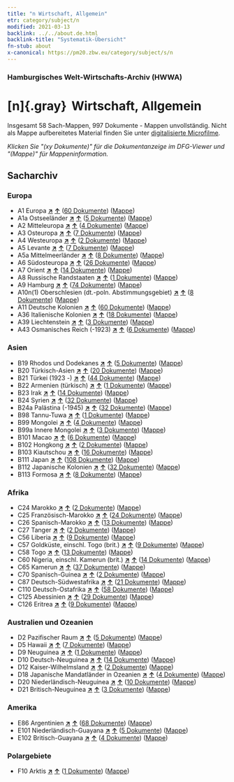 ```yaml
---
title: "n Wirtschaft, Allgemein"
etr: category/subject/n
modified: 2021-03-13
backlink: ../../about.de.html
backlink-title: "Systematik-Übersicht"
fn-stub: about
x-canonical: https://pm20.zbw.eu/category/subject/s/n
---
```


### Hamburgisches Welt-Wirtschafts-Archiv (HWWA)
# [n]{.gray}&#8201; Wirtschaft, Allgemein&#160; 




Insgesamt 58 Sach-Mappen, 997 Dokumente - Mappen unvollständig.
Nicht als Mappe aufbereitetes Material finden Sie unter [digitalisierte Microfilme](/film/h1_sh.de.html).

_Klicken Sie "(xy Dokumente)" für die Dokumentanzeige im DFG-Viewer und "(Mappe)" für Mappeninformation._

## Sacharchiv




### Europa

- A1 Europa [**&nearr;**](../../../geo/i/140892/about.de.html "Europa (alle Mappen)") [**&uarr;**](../../../geo/about.de.html#A1 "Ländersystematik") (<a href="https://pm20.zbw.eu/dfgview/sh/140892,144930" title="über: Europa : Wirtschaft, Allgemein" target="_blank">60 Dokumente</a>) ([Mappe](../../../../folder/sh/1408xx/140892/1449xx/144930/about.de.html))
- A1a Ostseeländer [**&nearr;**](../../../geo/i/140894/about.de.html "Ostseeländer (alle Mappen)") [**&uarr;**](../../../geo/about.de.html#A1a "Ländersystematik") (<a href="https://pm20.zbw.eu/dfgview/sh/140894,144930" title="über: Ostseeländer : Wirtschaft, Allgemein" target="_blank">5 Dokumente</a>) ([Mappe](../../../../folder/sh/1408xx/140894/1449xx/144930/about.de.html))
- A2 Mitteleuropa [**&nearr;**](../../../geo/i/140895/about.de.html "Mitteleuropa (alle Mappen)") [**&uarr;**](../../../geo/about.de.html#A2 "Ländersystematik") (<a href="https://pm20.zbw.eu/dfgview/sh/140895,144930" title="über: Mitteleuropa : Wirtschaft, Allgemein" target="_blank">4 Dokumente</a>) ([Mappe](../../../../folder/sh/1408xx/140895/1449xx/144930/about.de.html))
- A3 Osteuropa [**&nearr;**](../../../geo/i/140896/about.de.html "Osteuropa (alle Mappen)") [**&uarr;**](../../../geo/about.de.html#A3 "Ländersystematik") (<a href="https://pm20.zbw.eu/dfgview/sh/140896,144930" title="über: Osteuropa : Wirtschaft, Allgemein" target="_blank">7 Dokumente</a>) ([Mappe](../../../../folder/sh/1408xx/140896/1449xx/144930/about.de.html))
- A4 Westeuropa [**&nearr;**](../../../geo/i/140897/about.de.html "Westeuropa (alle Mappen)") [**&uarr;**](../../../geo/about.de.html#A4 "Ländersystematik") (<a href="https://pm20.zbw.eu/dfgview/sh/140897,144930" title="über: Westeuropa : Wirtschaft, Allgemein" target="_blank">2 Dokumente</a>) ([Mappe](../../../../folder/sh/1408xx/140897/1449xx/144930/about.de.html))
- A5 Levante [**&nearr;**](../../../geo/i/140898/about.de.html "Levante (alle Mappen)") [**&uarr;**](../../../geo/about.de.html#A5 "Ländersystematik") (<a href="https://pm20.zbw.eu/dfgview/sh/140898,144930" title="über: Levante : Wirtschaft, Allgemein" target="_blank">7 Dokumente</a>) ([Mappe](../../../../folder/sh/1408xx/140898/1449xx/144930/about.de.html))
- A5a Mittelmeerländer [**&nearr;**](../../../geo/i/140899/about.de.html "Mittelmeerländer (alle Mappen)") [**&uarr;**](../../../geo/about.de.html#A5a "Ländersystematik") (<a href="https://pm20.zbw.eu/dfgview/sh/140899,144930" title="über: Mittelmeerländer : Wirtschaft, Allgemein" target="_blank">8 Dokumente</a>) ([Mappe](../../../../folder/sh/1408xx/140899/1449xx/144930/about.de.html))
- A6 Südosteuropa [**&nearr;**](../../../geo/i/140900/about.de.html "Südosteuropa (alle Mappen)") [**&uarr;**](../../../geo/about.de.html#A6 "Ländersystematik") (<a href="https://pm20.zbw.eu/dfgview/sh/140900,144930" title="über: Südosteuropa : Wirtschaft, Allgemein" target="_blank">26 Dokumente</a>) ([Mappe](../../../../folder/sh/1409xx/140900/1449xx/144930/about.de.html))
- A7 Orient [**&nearr;**](../../../geo/i/140902/about.de.html "Orient (alle Mappen)") [**&uarr;**](../../../geo/about.de.html#A7 "Ländersystematik") (<a href="https://pm20.zbw.eu/dfgview/sh/140902,144930" title="über: Orient : Wirtschaft, Allgemein" target="_blank">14 Dokumente</a>) ([Mappe](../../../../folder/sh/1409xx/140902/1449xx/144930/about.de.html))
- A8 Russische Randstaaten [**&nearr;**](../../../geo/i/140904/about.de.html "Russische Randstaaten (alle Mappen)") [**&uarr;**](../../../geo/about.de.html#A8 "Ländersystematik") (<a href="https://pm20.zbw.eu/dfgview/sh/140904,144930" title="über: Russische Randstaaten : Wirtschaft, Allgemein" target="_blank">1 Dokumente</a>) ([Mappe](../../../../folder/sh/1409xx/140904/1449xx/144930/about.de.html))
- A9 Hamburg [**&nearr;**](../../../geo/i/140905/about.de.html "Hamburg (alle Mappen)") [**&uarr;**](../../../geo/about.de.html#A9 "Ländersystematik") (<a href="https://pm20.zbw.eu/dfgview/sh/140905,144930" title="über: Hamburg : Wirtschaft, Allgemein" target="_blank">74 Dokumente</a>) ([Mappe](../../../../folder/sh/1409xx/140905/1449xx/144930/about.de.html))
- A10n(1) Oberschlesien (dt.-poln. Abstimmungsgebiet) [**&nearr;**](../../../geo/i/140948/about.de.html "Oberschlesien (dt.-poln. Abstimmungsgebiet) (alle Mappen)") [**&uarr;**](../../../geo/about.de.html#A10n(1) "Ländersystematik") (<a href="https://pm20.zbw.eu/dfgview/sh/140948,144930" title="über: Oberschlesien (dt.-poln. Abstimmungsgebiet) : Wirtschaft, Allgemein" target="_blank">8 Dokumente</a>) ([Mappe](../../../../folder/sh/1409xx/140948/1449xx/144930/about.de.html))
- A11 Deutsche Kolonien [**&nearr;**](../../../geo/i/140960/about.de.html "Deutsche Kolonien (alle Mappen)") [**&uarr;**](../../../geo/about.de.html#A11 "Ländersystematik") (<a href="https://pm20.zbw.eu/dfgview/sh/140960,144930" title="über: Deutsche Kolonien : Wirtschaft, Allgemein" target="_blank">60 Dokumente</a>) ([Mappe](../../../../folder/sh/1409xx/140960/1449xx/144930/about.de.html))
- A36 Italienische Kolonien [**&nearr;**](../../../geo/i/141012/about.de.html "Italienische Kolonien (alle Mappen)") [**&uarr;**](../../../geo/about.de.html#A36 "Ländersystematik") (<a href="https://pm20.zbw.eu/dfgview/sh/141012,144930" title="über: Italienische Kolonien : Wirtschaft, Allgemein" target="_blank">18 Dokumente</a>) ([Mappe](../../../../folder/sh/1410xx/141012/1449xx/144930/about.de.html))
- A39 Liechtenstein [**&nearr;**](../../../geo/i/141016/about.de.html "Liechtenstein (alle Mappen)") [**&uarr;**](../../../geo/about.de.html#A39 "Ländersystematik") (<a href="https://pm20.zbw.eu/dfgview/sh/141016,144930" title="über: Liechtenstein : Wirtschaft, Allgemein" target="_blank">3 Dokumente</a>) ([Mappe](../../../../folder/sh/1410xx/141016/1449xx/144930/about.de.html))
- A43 Osmanisches Reich (-1923) [**&nearr;**](../../../geo/i/141034/about.de.html "Osmanisches Reich (-1923) (alle Mappen)") [**&uarr;**](../../../geo/about.de.html#A43 "Ländersystematik") (<a href="https://pm20.zbw.eu/dfgview/sh/141034,144930" title="über: Osmanisches Reich (-1923) : Wirtschaft, Allgemein" target="_blank">6 Dokumente</a>) ([Mappe](../../../../folder/sh/1410xx/141034/1449xx/144930/about.de.html))

### Asien

- B19 Rhodos und Dodekanes [**&nearr;**](../../../geo/i/141106/about.de.html "Rhodos und Dodekanes (alle Mappen)") [**&uarr;**](../../../geo/about.de.html#B19 "Ländersystematik") (<a href="https://pm20.zbw.eu/dfgview/sh/141106,144930" title="über: Rhodos und Dodekanes : Wirtschaft, Allgemein" target="_blank">5 Dokumente</a>) ([Mappe](../../../../folder/sh/1411xx/141106/1449xx/144930/about.de.html))
- B20 Türkisch-Asien [**&nearr;**](../../../geo/i/141108/about.de.html "Türkisch-Asien (alle Mappen)") [**&uarr;**](../../../geo/about.de.html#B20 "Ländersystematik") (<a href="https://pm20.zbw.eu/dfgview/sh/141108,144930" title="über: Türkisch-Asien : Wirtschaft, Allgemein" target="_blank">20 Dokumente</a>) ([Mappe](../../../../folder/sh/1411xx/141108/1449xx/144930/about.de.html))
- B21 Türkei (1923 -) [**&nearr;**](../../../geo/i/141111/about.de.html "Türkei (1923 -) (alle Mappen)") [**&uarr;**](../../../geo/about.de.html#B21 "Ländersystematik") (<a href="https://pm20.zbw.eu/dfgview/sh/141111,144930" title="über: Türkei (1923 -) : Wirtschaft, Allgemein" target="_blank">44 Dokumente</a>) ([Mappe](../../../../folder/sh/1411xx/141111/1449xx/144930/about.de.html))
- B22 Armenien (türkisch) [**&nearr;**](../../../geo/i/141112/about.de.html "Armenien (türkisch) (alle Mappen)") [**&uarr;**](../../../geo/about.de.html#B22 "Ländersystematik") (<a href="https://pm20.zbw.eu/dfgview/sh/141112,144930" title="über: Armenien (türkisch) : Wirtschaft, Allgemein" target="_blank">1 Dokumente</a>) ([Mappe](../../../../folder/sh/1411xx/141112/1449xx/144930/about.de.html))
- B23 Irak [**&nearr;**](../../../geo/i/141113/about.de.html "Irak (alle Mappen)") [**&uarr;**](../../../geo/about.de.html#B23 "Ländersystematik") (<a href="https://pm20.zbw.eu/dfgview/sh/141113,144930" title="über: Irak : Wirtschaft, Allgemein" target="_blank">14 Dokumente</a>) ([Mappe](../../../../folder/sh/1411xx/141113/1449xx/144930/about.de.html))
- B24 Syrien [**&nearr;**](../../../geo/i/141114/about.de.html "Syrien (alle Mappen)") [**&uarr;**](../../../geo/about.de.html#B24 "Ländersystematik") (<a href="https://pm20.zbw.eu/dfgview/sh/141114,144930" title="über: Syrien : Wirtschaft, Allgemein" target="_blank">32 Dokumente</a>) ([Mappe](../../../../folder/sh/1411xx/141114/1449xx/144930/about.de.html))
- B24a Palästina (-1945) [**&nearr;**](../../../geo/i/141115/about.de.html "Palästina (-1945) (alle Mappen)") [**&uarr;**](../../../geo/about.de.html#B24a "Ländersystematik") (<a href="https://pm20.zbw.eu/dfgview/sh/141115,144930" title="über: Palästina (-1945) : Wirtschaft, Allgemein" target="_blank">32 Dokumente</a>) ([Mappe](../../../../folder/sh/1411xx/141115/1449xx/144930/about.de.html))
- B98 Tannu-Tuwa [**&nearr;**](../../../geo/i/141260/about.de.html "Tannu-Tuwa (alle Mappen)") [**&uarr;**](../../../geo/about.de.html#B98 "Ländersystematik") (<a href="https://pm20.zbw.eu/dfgview/sh/141260,144930" title="über: Tannu-Tuwa : Wirtschaft, Allgemein" target="_blank">1 Dokumente</a>) ([Mappe](../../../../folder/sh/1412xx/141260/1449xx/144930/about.de.html))
- B99 Mongolei [**&nearr;**](../../../geo/i/141261/about.de.html "Mongolei (alle Mappen)") [**&uarr;**](../../../geo/about.de.html#B99 "Ländersystematik") (<a href="https://pm20.zbw.eu/dfgview/sh/141261,144930" title="über: Mongolei : Wirtschaft, Allgemein" target="_blank">4 Dokumente</a>) ([Mappe](../../../../folder/sh/1412xx/141261/1449xx/144930/about.de.html))
- B99a Innere Mongolei [**&nearr;**](../../../geo/i/141264/about.de.html "Innere Mongolei (alle Mappen)") [**&uarr;**](../../../geo/about.de.html#B99a "Ländersystematik") (<a href="https://pm20.zbw.eu/dfgview/sh/141264,144930" title="über: Innere Mongolei : Wirtschaft, Allgemein" target="_blank">3 Dokumente</a>) ([Mappe](../../../../folder/sh/1412xx/141264/1449xx/144930/about.de.html))
- B101 Macao [**&nearr;**](../../../geo/i/141267/about.de.html "Macao (alle Mappen)") [**&uarr;**](../../../geo/about.de.html#B101 "Ländersystematik") (<a href="https://pm20.zbw.eu/dfgview/sh/141267,144930" title="über: Macao : Wirtschaft, Allgemein" target="_blank">6 Dokumente</a>) ([Mappe](../../../../folder/sh/1412xx/141267/1449xx/144930/about.de.html))
- B102 Hongkong [**&nearr;**](../../../geo/i/141268/about.de.html "Hongkong (alle Mappen)") [**&uarr;**](../../../geo/about.de.html#B102 "Ländersystematik") (<a href="https://pm20.zbw.eu/dfgview/sh/141268,144930" title="über: Hongkong : Wirtschaft, Allgemein" target="_blank">2 Dokumente</a>) ([Mappe](../../../../folder/sh/1412xx/141268/1449xx/144930/about.de.html))
- B103 Kiautschou [**&nearr;**](../../../geo/i/126163/about.de.html "Kiautschou (alle Mappen)") [**&uarr;**](../../../geo/about.de.html#B103 "Ländersystematik") (<a href="https://pm20.zbw.eu/dfgview/sh/126163,144930" title="über: Kiautschou : Wirtschaft, Allgemein" target="_blank">16 Dokumente</a>) ([Mappe](../../../../folder/sh/1261xx/126163/1449xx/144930/about.de.html))
- B111 Japan [**&nearr;**](../../../geo/i/141272/about.de.html "Japan (alle Mappen)") [**&uarr;**](../../../geo/about.de.html#B111 "Ländersystematik") (<a href="https://pm20.zbw.eu/dfgview/sh/141272,144930" title="über: Japan : Wirtschaft, Allgemein" target="_blank">108 Dokumente</a>) ([Mappe](../../../../folder/sh/1412xx/141272/1449xx/144930/about.de.html))
- B112 Japanische Kolonien [**&nearr;**](../../../geo/i/141273/about.de.html "Japanische Kolonien (alle Mappen)") [**&uarr;**](../../../geo/about.de.html#B112 "Ländersystematik") (<a href="https://pm20.zbw.eu/dfgview/sh/141273,144930" title="über: Japanische Kolonien : Wirtschaft, Allgemein" target="_blank">32 Dokumente</a>) ([Mappe](../../../../folder/sh/1412xx/141273/1449xx/144930/about.de.html))
- B113 Formosa [**&nearr;**](../../../geo/i/141274/about.de.html "Formosa (alle Mappen)") [**&uarr;**](../../../geo/about.de.html#B113 "Ländersystematik") (<a href="https://pm20.zbw.eu/dfgview/sh/141274,144930" title="über: Formosa : Wirtschaft, Allgemein" target="_blank">8 Dokumente</a>) ([Mappe](../../../../folder/sh/1412xx/141274/1449xx/144930/about.de.html))

### Afrika

- C24 Marokko [**&nearr;**](../../../geo/i/141356/about.de.html "Marokko (alle Mappen)") [**&uarr;**](../../../geo/about.de.html#C24 "Ländersystematik") (<a href="https://pm20.zbw.eu/dfgview/sh/141356,144930" title="über: Marokko : Wirtschaft, Allgemein" target="_blank">2 Dokumente</a>) ([Mappe](../../../../folder/sh/1413xx/141356/1449xx/144930/about.de.html))
- C25 Französisch-Marokko [**&nearr;**](../../../geo/i/141358/about.de.html "Französisch-Marokko (alle Mappen)") [**&uarr;**](../../../geo/about.de.html#C25 "Ländersystematik") (<a href="https://pm20.zbw.eu/dfgview/sh/141358,144930" title="über: Französisch-Marokko : Wirtschaft, Allgemein" target="_blank">24 Dokumente</a>) ([Mappe](../../../../folder/sh/1413xx/141358/1449xx/144930/about.de.html))
- C26 Spanisch-Marokko [**&nearr;**](../../../geo/i/141359/about.de.html "Spanisch-Marokko (alle Mappen)") [**&uarr;**](../../../geo/about.de.html#C26 "Ländersystematik") (<a href="https://pm20.zbw.eu/dfgview/sh/141359,144930" title="über: Spanisch-Marokko : Wirtschaft, Allgemein" target="_blank">13 Dokumente</a>) ([Mappe](../../../../folder/sh/1413xx/141359/1449xx/144930/about.de.html))
- C27 Tanger [**&nearr;**](../../../geo/i/141360/about.de.html "Tanger (alle Mappen)") [**&uarr;**](../../../geo/about.de.html#C27 "Ländersystematik") (<a href="https://pm20.zbw.eu/dfgview/sh/141360,144930" title="über: Tanger : Wirtschaft, Allgemein" target="_blank">2 Dokumente</a>) ([Mappe](../../../../folder/sh/1413xx/141360/1449xx/144930/about.de.html))
- C56 Liberia [**&nearr;**](../../../geo/i/141405/about.de.html "Liberia (alle Mappen)") [**&uarr;**](../../../geo/about.de.html#C56 "Ländersystematik") (<a href="https://pm20.zbw.eu/dfgview/sh/141405,144930" title="über: Liberia : Wirtschaft, Allgemein" target="_blank">9 Dokumente</a>) ([Mappe](../../../../folder/sh/1414xx/141405/1449xx/144930/about.de.html))
- C57 Goldküste, einschl. Togo (brit.) [**&nearr;**](../../../geo/i/141406/about.de.html "Goldküste, einschl. Togo (brit.) (alle Mappen)") [**&uarr;**](../../../geo/about.de.html#C57 "Ländersystematik") (<a href="https://pm20.zbw.eu/dfgview/sh/141406,144930" title="über: Goldküste, einschl. Togo (brit.) : Wirtschaft, Allgemein" target="_blank">9 Dokumente</a>) ([Mappe](../../../../folder/sh/1414xx/141406/1449xx/144930/about.de.html))
- C58 Togo [**&nearr;**](../../../geo/i/141408/about.de.html "Togo (alle Mappen)") [**&uarr;**](../../../geo/about.de.html#C58 "Ländersystematik") (<a href="https://pm20.zbw.eu/dfgview/sh/141408,144930" title="über: Togo : Wirtschaft, Allgemein" target="_blank">13 Dokumente</a>) ([Mappe](../../../../folder/sh/1414xx/141408/1449xx/144930/about.de.html))
- C60 Nigeria, einschl. Kamerun (brit.) [**&nearr;**](../../../geo/i/141409/about.de.html "Nigeria, einschl. Kamerun (brit.) (alle Mappen)") [**&uarr;**](../../../geo/about.de.html#C60 "Ländersystematik") (<a href="https://pm20.zbw.eu/dfgview/sh/141409,144930" title="über: Nigeria, einschl. Kamerun (brit.) : Wirtschaft, Allgemein" target="_blank">14 Dokumente</a>) ([Mappe](../../../../folder/sh/1414xx/141409/1449xx/144930/about.de.html))
- C65 Kamerun [**&nearr;**](../../../geo/i/141410/about.de.html "Kamerun (alle Mappen)") [**&uarr;**](../../../geo/about.de.html#C65 "Ländersystematik") (<a href="https://pm20.zbw.eu/dfgview/sh/141410,144930" title="über: Kamerun : Wirtschaft, Allgemein" target="_blank">37 Dokumente</a>) ([Mappe](../../../../folder/sh/1414xx/141410/1449xx/144930/about.de.html))
- C70 Spanisch-Guinea [**&nearr;**](../../../geo/i/141412/about.de.html "Spanisch-Guinea (alle Mappen)") [**&uarr;**](../../../geo/about.de.html#C70 "Ländersystematik") (<a href="https://pm20.zbw.eu/dfgview/sh/141412,144930" title="über: Spanisch-Guinea : Wirtschaft, Allgemein" target="_blank">2 Dokumente</a>) ([Mappe](../../../../folder/sh/1414xx/141412/1449xx/144930/about.de.html))
- C87 Deutsch-Südwestafrika [**&nearr;**](../../../geo/i/141450/about.de.html "Deutsch-Südwestafrika (alle Mappen)") [**&uarr;**](../../../geo/about.de.html#C87 "Ländersystematik") (<a href="https://pm20.zbw.eu/dfgview/sh/141450,144930" title="über: Deutsch-Südwestafrika : Wirtschaft, Allgemein" target="_blank">21 Dokumente</a>) ([Mappe](../../../../folder/sh/1414xx/141450/1449xx/144930/about.de.html))
- C110 Deutsch-Ostafrika [**&nearr;**](../../../geo/i/141471/about.de.html "Deutsch-Ostafrika (alle Mappen)") [**&uarr;**](../../../geo/about.de.html#C110 "Ländersystematik") (<a href="https://pm20.zbw.eu/dfgview/sh/141471,144930" title="über: Deutsch-Ostafrika : Wirtschaft, Allgemein" target="_blank">58 Dokumente</a>) ([Mappe](../../../../folder/sh/1414xx/141471/1449xx/144930/about.de.html))
- C125 Abessinien [**&nearr;**](../../../geo/i/141482/about.de.html "Abessinien (alle Mappen)") [**&uarr;**](../../../geo/about.de.html#C125 "Ländersystematik") (<a href="https://pm20.zbw.eu/dfgview/sh/141482,144930" title="über: Abessinien : Wirtschaft, Allgemein" target="_blank">29 Dokumente</a>) ([Mappe](../../../../folder/sh/1414xx/141482/1449xx/144930/about.de.html))
- C126 Eritrea [**&nearr;**](../../../geo/i/141483/about.de.html "Eritrea (alle Mappen)") [**&uarr;**](../../../geo/about.de.html#C126 "Ländersystematik") (<a href="https://pm20.zbw.eu/dfgview/sh/141483,144930" title="über: Eritrea : Wirtschaft, Allgemein" target="_blank">9 Dokumente</a>) ([Mappe](../../../../folder/sh/1414xx/141483/1449xx/144930/about.de.html))

### Australien und Ozeanien

- D2 Pazifischer Raum [**&nearr;**](../../../geo/i/141593/about.de.html "Pazifischer Raum (alle Mappen)") [**&uarr;**](../../../geo/about.de.html#D2 "Ländersystematik") (<a href="https://pm20.zbw.eu/dfgview/sh/141593,144930" title="über: Pazifischer Raum : Wirtschaft, Allgemein" target="_blank">5 Dokumente</a>) ([Mappe](../../../../folder/sh/1415xx/141593/1449xx/144930/about.de.html))
- D5 Hawaii [**&nearr;**](../../../geo/i/141595/about.de.html "Hawaii (alle Mappen)") [**&uarr;**](../../../geo/about.de.html#D5 "Ländersystematik") (<a href="https://pm20.zbw.eu/dfgview/sh/141595,144930" title="über: Hawaii : Wirtschaft, Allgemein" target="_blank">7 Dokumente</a>) ([Mappe](../../../../folder/sh/1415xx/141595/1449xx/144930/about.de.html))
- D9 Neuguinea [**&nearr;**](../../../geo/i/141600/about.de.html "Neuguinea (alle Mappen)") [**&uarr;**](../../../geo/about.de.html#D9 "Ländersystematik") (<a href="https://pm20.zbw.eu/dfgview/sh/141600,144930" title="über: Neuguinea : Wirtschaft, Allgemein" target="_blank">1 Dokumente</a>) ([Mappe](../../../../folder/sh/1416xx/141600/1449xx/144930/about.de.html))
- D10 Deutsch-Neuguinea [**&nearr;**](../../../geo/i/141601/about.de.html "Deutsch-Neuguinea (alle Mappen)") [**&uarr;**](../../../geo/about.de.html#D10 "Ländersystematik") (<a href="https://pm20.zbw.eu/dfgview/sh/141601,144930" title="über: Deutsch-Neuguinea : Wirtschaft, Allgemein" target="_blank">14 Dokumente</a>) ([Mappe](../../../../folder/sh/1416xx/141601/1449xx/144930/about.de.html))
- D12 Kaiser-Wilhelmsland [**&nearr;**](../../../geo/i/141612/about.de.html "Kaiser-Wilhelmsland (alle Mappen)") [**&uarr;**](../../../geo/about.de.html#D12 "Ländersystematik") (<a href="https://pm20.zbw.eu/dfgview/sh/141612,144930" title="über: Kaiser-Wilhelmsland : Wirtschaft, Allgemein" target="_blank">2 Dokumente</a>) ([Mappe](../../../../folder/sh/1416xx/141612/1449xx/144930/about.de.html))
- D18 Japanische Mandatländer in Ozeanien [**&nearr;**](../../../geo/i/141618/about.de.html "Japanische Mandatländer in Ozeanien (alle Mappen)") [**&uarr;**](../../../geo/about.de.html#D18 "Ländersystematik") (<a href="https://pm20.zbw.eu/dfgview/sh/141618,144930" title="über: Japanische Mandatländer in Ozeanien : Wirtschaft, Allgemein" target="_blank">4 Dokumente</a>) ([Mappe](../../../../folder/sh/1416xx/141618/1449xx/144930/about.de.html))
- D20 Niederländisch-Neuguinea [**&nearr;**](../../../geo/i/141619/about.de.html "Niederländisch-Neuguinea (alle Mappen)") [**&uarr;**](../../../geo/about.de.html#D20 "Ländersystematik") (<a href="https://pm20.zbw.eu/dfgview/sh/141619,144930" title="über: Niederländisch-Neuguinea : Wirtschaft, Allgemein" target="_blank">10 Dokumente</a>) ([Mappe](../../../../folder/sh/1416xx/141619/1449xx/144930/about.de.html))
- D21 Britisch-Neuguinea [**&nearr;**](../../../geo/i/141620/about.de.html "Britisch-Neuguinea (alle Mappen)") [**&uarr;**](../../../geo/about.de.html#D21 "Ländersystematik") (<a href="https://pm20.zbw.eu/dfgview/sh/141620,144930" title="über: Britisch-Neuguinea : Wirtschaft, Allgemein" target="_blank">3 Dokumente</a>) ([Mappe](../../../../folder/sh/1416xx/141620/1449xx/144930/about.de.html))

### Amerika

- E86 Argentinien [**&nearr;**](../../../geo/i/141692/about.de.html "Argentinien (alle Mappen)") [**&uarr;**](../../../geo/about.de.html#E86 "Ländersystematik") (<a href="https://pm20.zbw.eu/dfgview/sh/141692,144930" title="über: Argentinien : Wirtschaft, Allgemein" target="_blank">68 Dokumente</a>) ([Mappe](../../../../folder/sh/1416xx/141692/1449xx/144930/about.de.html))
- E101 Niederländisch-Guayana [**&nearr;**](../../../geo/i/141699/about.de.html "Niederländisch-Guayana (alle Mappen)") [**&uarr;**](../../../geo/about.de.html#E101 "Ländersystematik") (<a href="https://pm20.zbw.eu/dfgview/sh/141699,144930" title="über: Niederländisch-Guayana : Wirtschaft, Allgemein" target="_blank">5 Dokumente</a>) ([Mappe](../../../../folder/sh/1416xx/141699/1449xx/144930/about.de.html))
- E102 Britisch-Guayana [**&nearr;**](../../../geo/i/141700/about.de.html "Britisch-Guayana (alle Mappen)") [**&uarr;**](../../../geo/about.de.html#E102 "Ländersystematik") (<a href="https://pm20.zbw.eu/dfgview/sh/141700,144930" title="über: Britisch-Guayana : Wirtschaft, Allgemein" target="_blank">4 Dokumente</a>) ([Mappe](../../../../folder/sh/1417xx/141700/1449xx/144930/about.de.html))

### Polargebiete

- F10 Arktis [**&nearr;**](../../../geo/i/141702/about.de.html "Arktis (alle Mappen)") [**&uarr;**](../../../geo/about.de.html#F10 "Ländersystematik") (<a href="https://pm20.zbw.eu/dfgview/sh/141702,144930" title="über: Arktis : Wirtschaft, Allgemein" target="_blank">1 Dokumente</a>) ([Mappe](../../../../folder/sh/1417xx/141702/1449xx/144930/about.de.html))


